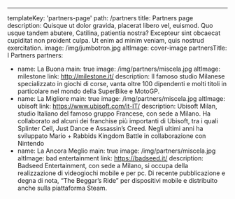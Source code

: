 ---
templateKey: 'partners-page'
path: /partners
title: Partners page
description: Quisque ut dolor gravida, placerat libero vel, euismod. Quo usque tandem abutere, Catilina, patientia nostra? Excepteur sint obcaecat cupiditat non proident culpa. Ut enim ad minim veniam, quis nostrud exercitation.
image: /img/jumbotron.jpg
altImage: cover-image
partnersTitle: I Partners
partners:
- name: La Buona
  main: true
  image: /img/partners/miscela.jpg
  altImage: milestone
  link: http://milestone.it/
  description: Il famoso studio Milanese specializzato in giochi di corse, vanta oltre 100 dipendenti e molti titoli in particolare nel mondo della SuperBike e MotoGP.
- name: La Migliore
  main: true
  image: /img/partners/miscela.jpg
  altImage: ubisoft
  link: https://www.ubisoft.com/it-IT/
  description: Ubisoft Milan, studio Italiano del famoso gruppo Francese, con sede a Milano. Ha collaborato ad alcuni dei franchise più importanti di Ubisoft, tra i quali Splinter Cell, Just Dance e Assassin’s Creed. Negli ultimi anni ha sviluppato Mario + Rabbids Kingdom Battle in collaborazione con Nintendo
- name: La Ancora Meglio
  main: true
  image: /img/partners/miscela.jpg
  altImage: bad entertainment
  link: https://badseed.it/
  description: Badseed Entertainment, con sede a Milano, si occupa della realizzazione di videogiochi mobile e per pc. Di recente pubblicazione e degna di nota, “The Beggar’s Ride” per dispositivi mobile e distribuito anche sulla piattaforma Steam.

